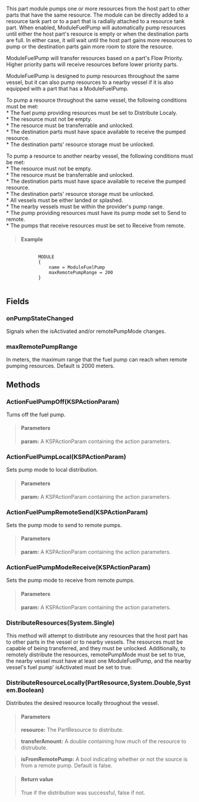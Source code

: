             
This part module pumps one or more resources from the host part to other parts that have the same resource. The module can be directly added to a resource tank part or to a part that is radially attached to a resource tank part. When enabled, ModuleFuelPump will automatically pump resources until either the host part's resource is empty or when the destination parts are full. In either case, it will wait until the host part gains more resources to pump or the destination parts gain more room to store the resource.
            
ModuleFuelPump will transfer resources based on a part's Flow Priority. Higher priority parts will receive resources before lower priority parts.  
            
ModuleFuelPump is designed to pump resources throughout the same vessel, but it can also pump resources to a nearby vessel if it is also equipped with a part that has a ModuleFuelPump.  
            
To pump a resource throughout the same vessel, the following conditions must be met:  
            * The fuel pump providing resources must be set to Distribute Localy.  
            * The resource must not be empty.  
            * The resource must be transferrable and unlocked.  
            * The destination parts must have space available to receive the pumped resource.  
            * The destination parts' resource storage must be unlocked.  
            
To pump a resource to another nearby vessel, the following conditions must be met:  
            * The resource must not be empty.  
            * The resource must be transferrable and unlocked.  
            * The destination parts must have space available to receive the pumped resource.  
            * The destination parts' resource storage must be unlocked.  
            * All vessels must be either landed or splashed.  
            * The nearby vessels must be within the provider's pump range.  
            * The pump providing resources must have its pump mode set to Send to remote.  
            * The pumps that receive resources must be set to Receive from remote.  
            
            
> #### Example
```

            MODULE
            {
                name = ModuleFuelPump
                maxRemotePumpRange = 200
            }
            
```

            
        
## Fields

### onPumpStateChanged
Signals when the isActivated and/or remotePumpMode changes.
### maxRemotePumpRange
In meters, the maximum range that the fuel pump can reach when remote pumping resources. Default is 2000 meters.
## Methods


### ActionFuelPumpOff(KSPActionParam)
Turns off the fuel pump.
> #### Parameters
> **param:** A KSPActionParam containing the action parameters.


### ActionFuelPumpLocal(KSPActionParam)
Sets pump mode to local distribution.
> #### Parameters
> **param:** A KSPActionParam containing the action parameters.


### ActionFuelPumpRemoteSend(KSPActionParam)
Sets the pump mode to send to remote pumps.
> #### Parameters
> **param:** A KSPActionParam containing the action parameters.


### ActionFuelPumpModeReceive(KSPActionParam)
Sets the pump mode to receive from remote pumps.
> #### Parameters
> **param:** A KSPActionParam containing the action parameters.


### DistributeResources(System.Single)
This method will attempt to distribute any resources that the host part has to other parts in the vessel or to nearby vessels. The resources must be capable of being transferred, and they must be unlocked. Additionally, to remotely distribute the resources, remotePumpMode must be set to true, the nearby vessel must have at least one ModuleFuelPump, and the nearby vessel's fuel pump' isActivated must be set to true.

### DistributeResourceLocally(PartResource,System.Double,System.Boolean)
Distributes the desired resource locally throughout the vessel.
> #### Parameters
> **resource:** The PartResource to distribute.

> **transferAmount:** A double containing how much of the resource to distrubute.

> **isFromRemotePump:** A bool indicating whether or not the source is from a remote pump. Default is false.

> #### Return value
> True if the distribution was successful, false if not.

